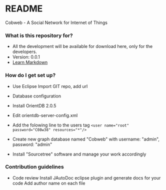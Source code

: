 # README #

Cobweb - A Social Network for Internet of Things

### What is this repository for? ###

* All the development will be available for download here, only for the developers.
* Version: 0.0.1
* [Learn Markdown](https://bitbucket.org/tutorials/markdowndemo)

### How do I get set up? ###

* Use Eclipse Import GIT repo, add url 
 
* Database configuration
* Install OrientDB 2.0.5 
* Edit orientdb-server-config.xml 
* Add the folowing line to the users tag
`<user name="root" password="C08w38" resources="*"/>`
* Create new graph database named "Cobweb" with username: "admin", password: "admin"
* Install "Sourcetree" software and manage your work accordingly

### Contribution guidelines ###

* Code review
Install JAutoDoc eclipse plugin and generate docs for your code
Add author name on each file